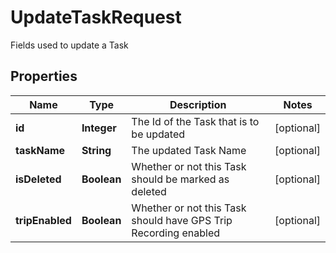 

# UpdateTaskRequest

Fields used to update a Task
## Properties

Name | Type | Description | Notes
------------ | ------------- | ------------- | -------------
**id** | **Integer** | The Id of the Task that is to be updated |  [optional]
**taskName** | **String** | The updated Task Name |  [optional]
**isDeleted** | **Boolean** | Whether or not this Task should be marked as deleted |  [optional]
**tripEnabled** | **Boolean** | Whether or not this Task should have GPS Trip Recording enabled |  [optional]



